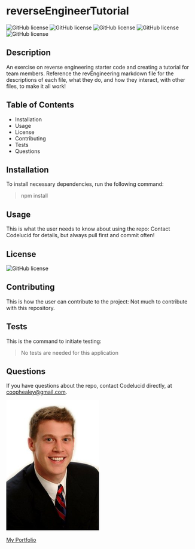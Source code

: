 # reverseEngineerTutorial  

![GitHub license](https://img.shields.io/badge/Skill-HTML-brightgreen) ![GitHub license](https://img.shields.io/badge/Skill-CSS-blue) ![GitHub license](https://img.shields.io/badge/Skill-JavaScript-red) ![GitHub license](https://img.shields.io/badge/Skill-Express-yellow) ![GitHub license](https://img.shields.io/badge/Skill-Passport-green)

## Description  

An exercise on reverse engineering starter code and creating a tutorial for team members. Reference the revEngineering markdown file for the descriptions of each file, what they do, and how they interact, with other files, to make it all work! 

## Table of Contents
- Installation 
- Usage
- License
- Contributing
- Tests
- Questions  

## Installation  

To install necessary dependencies, run the following command:
>npm install  

## Usage  

This is what the user needs to know about using the repo:
Contact Codelucid for details, but always pull first and commit often!  

## License  

![GitHub license](https://img.shields.io/badge/license-None-brightgreen)

## Contributing  

This is how the user can contribute to the project:
Not much to contribute with this repository.  

## Tests  

This is the command to initiate testing:
>No tests are needed for this application  

## Questions  

If you have questions about the repo, contact Codelucid directly, at coophealey@gmail.com.

[![My Profile Picture](/profilePic.png)](https://github.com/codelucid "My Profile Picture")

[My Portfolio](https://codelucid.github.io/Portfolio/ "My Portfolio")